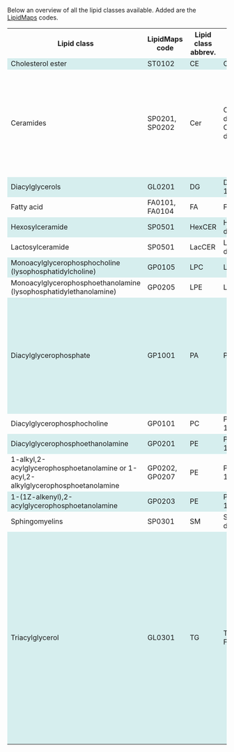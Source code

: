Below an overview of all the lipid classes available. Added are the [LipidMaps](https://lipidmaps.org/databases/lmsd/browse) codes.

<style>
  tr:nth-child(even) {
    background-color: #D6EEEE;
  }
</style>

<table style="width:100%">
<tr>
  <th>Lipid class</th>
  <th>LipidMaps code</th>
  <th>Lipid class abbrev.</th>
  <th>Example</th>
  <th style="width=35%">Comment</th>
</tr>
<tr>
  <td>Cholesterol ester</td>
  <td>ST0102</td>
  <td>CE</td>
  <td>CE 18:0</td>
  <td></td>
</tr>
<tr>
  <td>Ceramides</td>
  <td>SP0201, SP0202</td>
  <td>Cer</td>
  <td>Cer d18:0/18:1, Cer d18:1/18:1</td>
  <td>Cer d18:0 and Cer d18:1 are actually two separate lipid classes, but are here represented as one lipid class, i.e. Cer.</td>
</tr>
<tr>
  <td>Diacylglycerols</td>
  <td>GL0201</td>
  <td>DG</td>
  <td>DG 16:0_18:0</td>
  <td></td>
</tr>
<tr>
  <td>Fatty acid</td>
  <td>FA0101, FA0104</td>
  <td>FA</td>
  <td>FA 18:0</td>
  <td></td>
</tr>
<tr>
  <td>Hexosylceramide</td>
  <td>SP0501</td>
  <td>HexCER</td>
  <td>HexCER d18:1/18:0</td>
  <td></td>
</tr>
<tr>
  <td>Lactosylceramide</td>
  <td>SP0501</td>
  <td>LacCER</td>
  <td>LacCER d18:1/18:0</td>
  <td></td>
</tr>
<tr>
  <td>Monoacylglycerophosphocholine (lysophosphatidylcholine)</td>
  <td>GP0105</td>
  <td>LPC</td>
  <td>LPC 18:0</td>
  <td></td>
</tr>
<tr>
  <td>Monoacylglycerophosphoethanolamine (lysophosphatidylethanolamine)</td>
  <td>GP0205</td>
  <td>LPE</td>
  <td>LPE 18:0</td>
  <td></td>
</tr>
<tr>
  <td>Diacylglycerophosphate</td>
  <td>GP1001</td>
  <td>PA</td>
  <td>PA 36:1</td>
  <td>No fatty acid tail information is available for PA, only the total number of carbons and the total number of double bonds.</td>
</tr>
<tr>
  <td>Diacylglycerophosphocholine</td>
  <td>GP0101</td>
  <td>PC</td>
  <td>PC 16:0_18:1</td>
  <td></td>
</tr>
<tr>
  <td>Diacylglycerophosphoethanolamine</td>
  <td>GP0201</td>
  <td>PE</td>
  <td>PE 16:0_18:1</td>
  <td></td>
</tr>
<tr>
  <td>1-alkyl,2-acylglycerophosphoetanolamine or 1-acyl,2-alkylglycerophosphoetanolamine</td>
  <td>GP0202, GP0207</td>
  <td>PE</td>
  <td>PE O-18:0/18:1</td>
  <td></td>
</tr>
<tr>
  <td>1-(1Z-alkenyl),2-acylglycerophosphoetanolamine</td>
  <td>GP0203</td>
  <td>PE</td>
  <td>PE P-18:0/18:1</td>
  <td></td>
</tr>
<tr>
  <td>Sphingomyelins</td>
  <td>SP0301</td>
  <td>SM</td>
  <td>SM d18:1/18:0</td>
  <td></td>
</tr>
<tr>
  <td>Triacylglycerol</td>
  <td>GL0301</td>
  <td>TG</td>
  <td>TG 54:2-FA18:0</td>
  <td>For the TG's not all fatty acid tails are known. There is always only one fatty acid tail known. This means that one TG species is measured three times. To correct for this when summing TG's, the resulting value is divided by 3.</td>
</tr>
</table>